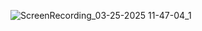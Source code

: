 ![ScreenRecording_03-25-2025 11-47-04_1](https://github.com/user-attachments/assets/17aeb988-f532-48ea-8d10-59b9fa5ef75e)
